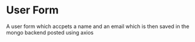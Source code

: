 # User Form

A user form which accpets a name and an email which is then saved in the mongo backend posted using axios
